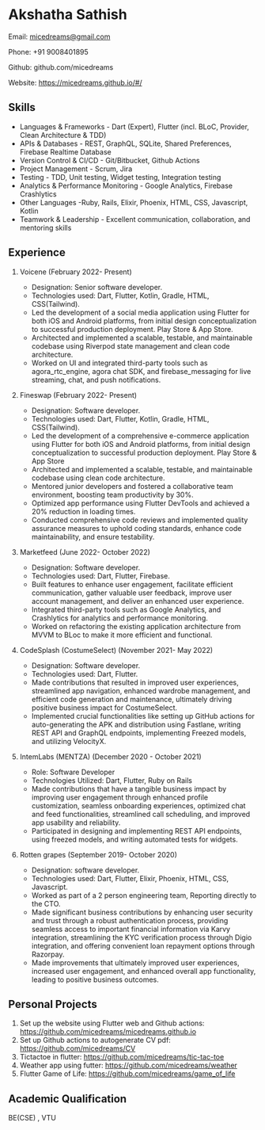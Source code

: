 # Akshatha Sathish

Email: micedreams@gmail.com

Phone: +91 9008401895

Github: github.com/micedreams

Website: https://micedreams.github.io/#/ 

## Skills

* Languages & Frameworks - Dart (Expert), Flutter (incl. BLoC, Provider, Clean Architecture & TDD)
* APIs & Databases - REST, GraphQL, SQLite, Shared Preferences, Firebase Realtime Database
* Version Control & CI/CD - Git/Bitbucket, Github Actions
* Project Management - Scrum, Jira
* Testing - TDD, Unit testing, Widget testing, Integration testing
* Analytics & Performance Monitoring - Google Analytics, Firebase Crashlytics
* Other Languages -Ruby, Rails, Elixir, Phoenix, HTML, CSS, Javascript, Kotlin
* Teamwork & Leadership - Excellent communication, collaboration, and mentoring skills


## Experience
1. Voicene (February 2022- Present)
   * Designation: Senior software developer.
   * Technologies used: Dart, Flutter, Kotlin, Gradle, HTML, CSS(Tailwind).
   * Led the development of a social media application using Flutter for both iOS and Android platforms, from initial design conceptualization to successful production deployment. Play Store & App Store.
   * Architected and implemented a scalable, testable, and maintainable codebase using Riverpod state management and clean code architecture.
   * Worked on UI and integrated third-party tools such as agora_rtc_engine, agora chat SDK, and firebase_messaging for live streaming, chat, and push notifications.

1. Fineswap (February 2022- Present)
   * Designation: Software developer.
   * Technologies used: Dart, Flutter, Kotlin, Gradle, HTML, CSS(Tailwind).
   * Led the development of a comprehensive e-commerce application using Flutter for both iOS and Android platforms, from initial design conceptualization to successful production deployment. Play Store & App Store
   * Architected and implemented a scalable, testable, and maintainable codebase using clean code architecture.
   * Mentored junior developers and fostered a collaborative team environment, boosting team productivity by 30%.
   * Optimized app performance using Flutter DevTools and achieved a 20% reduction in loading times.
   * Conducted comprehensive code reviews and implemented quality assurance measures to uphold coding standards, enhance code maintainability, and ensure testability.

1. Marketfeed (June 2022- October 2022) 
   * Designation: Software developer.
   * Technologies used:  Dart, Flutter, Firebase.
   * Built features to enhance user engagement, facilitate efficient communication, gather valuable user feedback, improve user account management, and deliver an enhanced user experience.
   * Integrated third-party tools such as Google Analytics, and Crashlytics for analytics and performance monitoring.
   * Worked on refactoring the existing application architecture from MVVM to BLoc to make it more efficient and functional.

1. CodeSplash (CostumeSelect) (November 2021- May 2022)
   * Designation: Software developer.
   * Technologies used:  Dart, Flutter.
   * Made contributions that resulted in improved user experiences, streamlined app navigation, enhanced wardrobe management, and efficient code generation and maintenance, ultimately driving positive business impact for CostumeSelect.
   * Implemented crucial functionalities like setting up GitHub actions for auto-generating the APK and distribution using Fastlane, writing REST API and GraphQL endpoints, implementing Freezed models, and utilizing VelocityX. 
   
1. IntemLabs (MENTZA) (December 2020 - October 2021)
   * Role: Software Developer
   * Technologies Utilized: Dart, Flutter, Ruby on Rails
   * Made contributions that have a tangible business impact by improving user engagement through enhanced profile customization, seamless onboarding experiences, optimized chat and feed functionalities, streamlined call scheduling, and improved app usability and reliability.
   * Participated in designing and implementing REST API endpoints, using freezed models, and writing automated tests for widgets. 

1. Rotten grapes (September 2019- October 2020)
   * Designation: software developer.
   * Technologies used: Dart, Flutter, Elixir, Phoenix,  HTML, CSS, Javascript.
   * Worked as part of a 2 person engineering team, Reporting directly to the CTO.
   * Made significant business contributions by enhancing user security and trust through a robust authentication process, providing seamless access to important financial information via Karvy integration, streamlining the KYC verification process through Digio integration, and offering convenient loan repayment options through Razorpay.
   * Made improvements that ultimately improved user experiences, increased user engagement, and enhanced overall app functionality, leading to positive business outcomes.

## Personal Projects
1. Set up the website using  Flutter web and Github actions: https://github.com/micedreams/micedreams.github.io
2. Set up Github actions to autogenerate CV pdf: https://github.com/micedreams/CV
1. Tictactoe in flutter: https://github.com/micedreams/tic-tac-toe
1. Weather app using futter: https://github.com/micedreams/weather
1. Flutter Game of Life: https://github.com/micedreams/game_of_life

## Academic Qualification
BE(CSE) , VTU 
